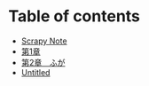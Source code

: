# Table of contents

* [Scrapy Note](README.md)
* [第1章](chapter01.md)
* [第2章　ふが](chapter02.md)
* [Untitled](chapter03.md)

